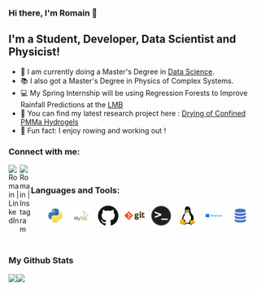 ### Hi there, I'm Romain 👋

## I'm a Student, Developer, Data Scientist and Physicist!

- 🔭 I am currently doing a Master's Degree in [Data Science][sise].
- 📚 I also got a Master's Degree in Physics of Complex Systems.
- 💻 My Spring Internship will be using Regression Forests to Improve Rainfall Predictions at the [LMB][lmb]
- 🚀 You can find my latest research project here : [Drying of Confined PMMa Hydrogels][mit]
- 🚣 Fun fact: I enjoy rowing and working out !

### Connect with me:
[<img align="left" alt="Romain | LinkedIn" width="22px" src="https://cdn.jsdelivr.net/npm/simple-icons@v3/icons/linkedin.svg" />][linkedin]
[<img align="left" alt="Romain | Instagram" width="22px" src="https://cdn.jsdelivr.net/npm/simple-icons@v3/icons/instagram.svg" />][instagram]

<br />

### Languages and Tools:
<p align="center">
<img src="https://raw.githubusercontent.com/github/explore/80688e429a7d4ef2fca1e82350fe8e3517d3494d/topics/python/python.png" alt="Python" height="40" style="vertical-align:top; margin:4px">
<img src="https://raw.githubusercontent.com/github/explore/80688e429a7d4ef2fca1e82350fe8e3517d3494d/topics/mysql/mysql.png" alt="MySQL" height="40" style="vertical-align:top; margin:4px">
<img src="https://raw.githubusercontent.com/github/explore/78df643247d429f6cc873026c0622819ad797942/topics/github/github.png" alt="Github" height="40" style="vertical-align:top; margin:4px">
<img src="https://raw.githubusercontent.com/github/explore/80688e429a7d4ef2fca1e82350fe8e3517d3494d/topics/git/git.png" alt="Git" height="40" style="vertical-align:top; margin:4px">
<img src="https://raw.githubusercontent.com/github/explore/80688e429a7d4ef2fca1e82350fe8e3517d3494d/topics/terminal/terminal.png" alt="Terminal" height="40" style="vertical-align:top; margin:4px">
<img src="https://raw.githubusercontent.com/github/explore/80688e429a7d4ef2fca1e82350fe8e3517d3494d/topics/linux/linux.png" alt="Linux" height="40" style="vertical-align:top; margin:4px" alt="Windows" height="40" style="vertical-align:top; margin:4px">
<img src="https://raw.githubusercontent.com/github/explore/80688e429a7d4ef2fca1e82350fe8e3517d3494d/topics/windows/windows.png" alt="Windows" height="40" style="vertical-align:top; margin:4px">
 <img src="https://raw.githubusercontent.com/github/explore/80688e429a7d4ef2fca1e82350fe8e3517d3494d/topics/sql/sql.png" alt="SQL" height="40" style="vertical-align:top; margin:4px">
</p>

<br />

### My Github Stats
<!--
![GitHub stats](https://readme-stats-cfgj2cxdy.vercel.app/api?username=rpic84&count_private=true&show_icons=true&theme=tokyonight)
![Top Langs](https://readme-stats-cfgj2cxdy.vercel.app/api/top-langs/?username=rpic84&hide=php&theme=tokyonight)
-->
<div>
<a href="https://readme-stats-cfgj2cxdy.vercel.app/api?username=rpic84&count_private=true&show_icons=true&theme=tokyonight">
  <img  align="left" src="https://readme-stats-cfgj2cxdy.vercel.app/api?username=rpic84&count_private=true&show_icons=true&theme=tokyonight" />
</a>
<a href="https://readme-stats-cfgj2cxdy.vercel.app/api/top-langs/?username=rpic84&hide=php&theme=tokyonight">
  <img align="left" src="https://readme-stats-cfgj2cxdy.vercel.app/api/top-langs/?username=rpic84&hide=php&theme=tokyonight" />
</a>
</div>

[mit]:https://gfm.aps.org/meetings/dfd-2019/5d8028c3199e4c429a9b317e
[lmb]:http://lmb.univ-fcomte.fr/
[sise]:https://www.univ-lyon2.fr/master-2-informatique-statistique-et-informatique-sise-1
[youtube]: https://www.youtube.com/watch?v=Er_yD7y2ZcU&feature=youtu.be
[instagram]: https://www.instagram.com/pic_romain/
[linkedin]: https://www.linkedin.com/in/romain-pic/
